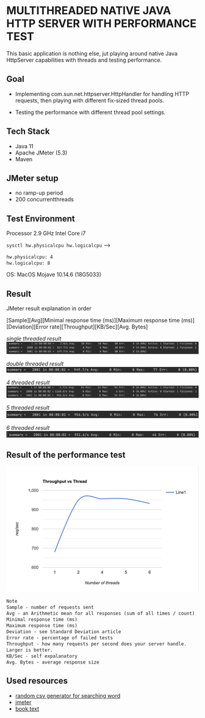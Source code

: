 # MULTITHREADED NATIVE JAVA HTTP SERVER WITH PERFORMANCE TEST


This basic application is nothing else, jut playing around native Java HttpServer capabilities with threads and testing performance.


## Goal 

- Implementing com.sun.net.httpserver.HttpHandler for handling HTTP requests, then playing with different fix-sized thread pools.

- Testing the performance with different thread pool settings.

## Tech Stack
- Java  11
- Apache JMeter (5.3)
- Maven

## JMeter setup

- no ramp-up period
- 200 concurrentthreads

## Test Environment

Processor 2.9 GHz Intel Core i7

`sysctl hw.physicalcpu hw.logicalcpu` --> 
```
hw.physicalcpu: 4
hw.logicalcpu: 8
```

OS: MacOS Mojave 10.14.6 (18G5033)


## Result

JMeter result explanation in order

[Sample][Avg][Minimal response time (ms)][Maximum response time (ms)][Deviation][Error rate][Throughput][KB/Sec][Avg. Bytes]


*single threaded result*
![single-threaded-result](/performance-test-result/single-threaded-result.png)

*double threaded result*
![double-threaded-result](/performance-test-result/double-threaded-result.png)

*4 threaded result*
![4-threaded-result](/performance-test-result/4-threaded-result.png)

*5 threaded result*
![5-threaded-result](/performance-test-result/5-threaded-result.png)

*6 threaded result*
![6-threaded-result](/performance-test-result/6-threaded-result.png)



## Result of the performance test

![result-graph](/performance-test-result/throughput_vs_threads_graph.png)


```
Note
Sample - number of requests sent
Avg - an Arithmetic mean for all responses (sum of all times / count)
Minimal response time (ms)
Maximum response time (ms)
Deviation - see Standard Deviation article
Error rate - percentage of failed tests
Throughput - how many requests per second does your server handle. Larger is better.
KB/Sec - self expalanatory
Avg. Bytes - average response size

```


## Used resources
- [random csv generator for searching word](https://onlinerandomtools.com/generate-random-csv)
- [jmeter](https://jmeter.apache.org/)
- [book text](https://www.gutenberg.org/ebooks/1342)